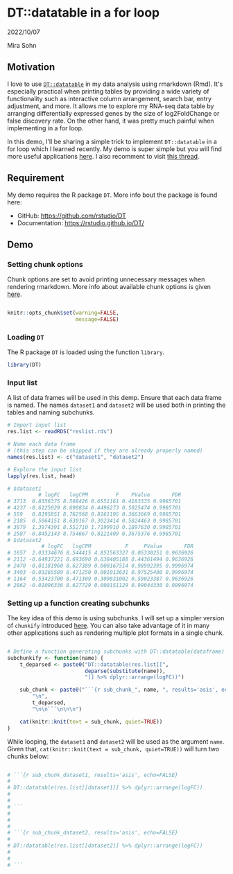 # DT::datatable in a for loop

2022/10/07

Mira Sohn

## Motivation

I love to use [`DT::datatable`](https://rstudio.github.io/DT/) in my data analysis using rmarkdown (Rmd). It's especially practical when printing tables by providing a wide variety of functionality such as interactive column arrangement, search bar, entry adjustment, and more. It allows me to explore my RNA-seq data table by arranging differentially expressed genes by the size of log2FoldChange or false discovery rate. On the other hand, it was pretty much painful when implementing in a for loop. 

In this demo, I'll be sharing a simple trick to implement `DT::datatable` in a for loop which I learned recently. My demo is super simple but you will find more useful applications [here](http://michaeljw.com/blog/post/subchunkify/). I also recomment to visit [this thread](https://stackoverflow.com/questions/39732560/why-does-datatable-not-print-when-looping-in-rmarkdown).


## Requirement

My demo requires the R package `DT`. More info bout the package is found here:

- GitHub: https://github.com/rstudio/DT
- Documentation: https://rstudio.github.io/DT/


## Demo

### Setting chunk options

Chunk options are set to avoid printing unnecessary messages when rendering rmarkdown. More info about available chunk options is given [here](https://bookdown.org/yihui/rmarkdown-cookbook/chunk-options.html).


```r

knitr::opts_chunk$set(warning=FALSE,
                      message=FALSE)

```




### Loading `DT`

The R package `DT` is loaded using the function `library`.

```r
library(DT)
```

### Input list

A list of data frames will be used in this demp. Ensure that each data frame is named. The names `dataset1` and `dataset2` will be used both in printing the tables and naming subchunks.


```r
# Import input list
res.list <- readRDS("reslist.rds")

# Name each data frame
# (this step can be skipped if they are already properly named)
names(res.list) <- c("dataset1", "dataset2")

# Explore the input list
lapply(res.list, head)
```


```r
# $dataset1
          # logFC   logCPM         F    PValue       FDR
# 3713  0.8356375 8.568426 0.6551161 0.4183335 0.9985701
# 4237 -0.6125029 8.698834 0.4496273 0.5025474 0.9985701
# 559   0.8195851 8.762568 0.8161195 0.3663669 0.9985701
# 2185  0.5064151 8.630167 0.3023414 0.5824463 0.9985701
# 3879  1.3974391 8.552710 1.7199910 0.1897630 0.9985701
# 2587 -0.8452143 8.754667 0.8121409 0.3675376 0.9985701
# $dataset2
           # logFC   logCPM           F     PValue       FDR
# 1657  2.03334676 8.544415 4.851563327 0.05330251 0.9636926
# 2112 -0.64937221 8.693690 0.638405188 0.44361494 0.9636926
# 2470 -0.01181960 8.627389 0.000167514 0.98992395 0.9996974
# 3493 -0.03265589 8.471250 0.001013631 0.97525400 0.9996974
# 1164  0.53423700 8.471309 0.309831002 0.59023387 0.9636926
# 2862 -0.01096336 8.627729 0.000151129 0.99044330 0.9996974

```

### Setting up a function creating subchunks

The key idea of this demo is using subchunks. I will set up a simpler version of `chunkify` introduced [here](http://michaeljw.com/blog/post/subchunkify/). You can also take advantage of it in many other applications such as rendering multiple plot formats in a single chunk.


```r

# Define a function generating subchunks with DT::datatable(dataframe) each
subchunkify <- function(name) {
    t_deparsed <- paste0("DT::datatable(res.list[[",
                         deparse(substitute(name)),
                         "]] %>% dplyr::arrange(logFC))")

    sub_chunk <- paste0("```{r sub_chunk_", name, ", results='asis', echo=FALSE}",
        "\n",
        t_deparsed,
        "\n\n```\n\n\n")

    cat(knitr::knit(text = sub_chunk, quiet=TRUE))
}


```

While looping, the `dataset1` and `dataset2` will be used as the argument `name`. Given that, `cat(knitr::knit(text = sub_chunk, quiet=TRUE))` will turn two chunks below:

```r

# ```{r sub_chunk_dataset1, results='asis', echo=FALSE}
#
# DT::datatable(res.list[[dataset1]] %>% dplyr::arrange(logFC))
# 
#
# ```
# 
#
#
# ```{r sub_chunk_dataset2, results='asis', echo=FALSE}
#
# DT::datatable(res.list[[dataset2]] %>% dplyr::arrange(logFC))
# 
#
# ```

```

